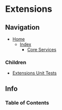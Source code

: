 # Extensions

## Navigation

* [Home](/README.md)
  * [Index](/docs/Index.md)
    * [Core Services](/src/CoreServices/README.md)

### Children

* [Extensions Unit Tests](/src/CoreServicesUnitTests/Extensions/README.md)

## Info

### Table of Contents
